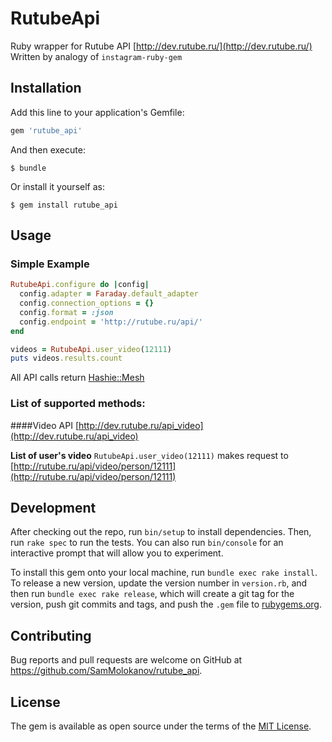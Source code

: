 # RutubeApi

Ruby wrapper for Rutube API [http://dev.rutube.ru/](http://dev.rutube.ru/)
Written by analogy of `instagram-ruby-gem`

## Installation

Add this line to your application's Gemfile:

```ruby
gem 'rutube_api'
```

And then execute:

    $ bundle

Or install it yourself as:

    $ gem install rutube_api

## Usage

### Simple Example

```ruby
RutubeApi.configure do |config|
  config.adapter = Faraday.default_adapter
  config.connection_options = {}
  config.format = :json
  config.endpoint = 'http://rutube.ru/api/'
end

videos = RutubeApi.user_video(12111)
puts videos.results.count
```

All API calls return [Hashie::Mesh](https://github.com/intridea/hashie)

### List of supported methods:

####Video API [http://dev.rutube.ru/api_video](http://dev.rutube.ru/api_video)

**List of user's video**
`RutubeApi.user_video(12111)` 
makes request to [http://rutube.ru/api/video/person/12111](http://rutube.ru/api/video/person/12111)

## Development

After checking out the repo, run `bin/setup` to install dependencies. Then, run `rake spec` to run the tests. You can also run `bin/console` for an interactive prompt that will allow you to experiment.

To install this gem onto your local machine, run `bundle exec rake install`. To release a new version, update the version number in `version.rb`, and then run `bundle exec rake release`, which will create a git tag for the version, push git commits and tags, and push the `.gem` file to [rubygems.org](https://rubygems.org).

## Contributing

Bug reports and pull requests are welcome on GitHub at https://github.com/SamMolokanov/rutube_api.


## License

The gem is available as open source under the terms of the [MIT License](http://opensource.org/licenses/MIT).
